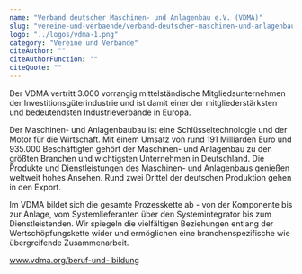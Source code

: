 ```yaml
---
name: "Verband deutscher Maschinen- und Anlagenbau e.V. (VDMA)"
slug: "vereine-und-verbaende/verband-deutscher-maschinen-und-anlagenbau-e-v-vdma"
logo: "../logos/vdma-1.png"
category: "Vereine und Verbände"
citeAuthor: ""
citeAuthorFunction: ""
citeQuote: ""
---
```


Der VDMA vertritt 3.000 vorrangig mittelständische Mitgliedsunternehmen der Investitionsgüterindustrie und ist damit einer der mitgliederstärksten und bedeutendsten Industrieverbände in Europa.

Der Maschinen- und Anlagenbaubau ist eine Schlüsseltechnologie und der Motor für die Wirtschaft. Mit einem Umsatz von rund 191 Milliarden Euro und 935.000 Beschäftigten gehört der Maschinen- und Anlagenbau zu den größten Branchen und wichtigsten Unternehmen in Deutschland. Die Produkte und Dienstleistungen des Maschinen- und Anlagenbaus genießen weltweit hohes Ansehen. Rund zwei Drittel der deutschen Produktion gehen in den Export.

Im VDMA bildet sich die gesamte Prozesskette ab - von der Komponente bis zur Anlage, vom Systemlieferanten über den Systemintegrator bis zum Dienstleistenden. Wir spiegeln die vielfältigen Beziehungen entlang der Wertschöpfungskette wider und ermöglichen eine branchenspezifische wie übergreifende Zusammenarbeit.

[www.vdma.org/beruf-und- bildung](http://www.vdma.org/beruf-und-bildung)
